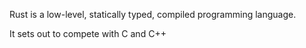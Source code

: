 Rust is a low-level, statically typed, compiled programming language.

It sets out to compete with C and C++
